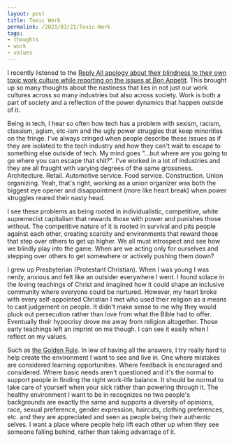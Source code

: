 ```yaml
---
layout: post
title: Toxic Work
permalink: /2021/03/21/Toxic-Work
tags:
- thoughts
- work
- values
---
```


I recently listened to the [Reply All apology about their blindness to their own toxic work culture while reporting on the issues at Bon Appetit](https://open.spotify.com/episode/39flTNrjFvi6jMJ0CN8ypY?go=1&utm_source=embed_v3&t=0&nd=1). This brought up so many thoughts about the nastiness that lies in not just our work cultures across so many industries but also across society. Work is both a part of society and a reflection of the power dynamics that happen outside of it.

Being in tech, I hear so often how tech has a problem with sexism, racism, classism, agism, etc-ism and the ugly power struggles that keep minorities on the fringe. I've always cringed when people describe these issues as if they are isolated to the tech industry and how they can't wait to escape to something else outside of tech. My mind goes "...but where are you going to go where you can escape that shit?". I've worked in a lot of industries and they are all fraught with varying degrees of the same grossness. Architecture. Retail. Automotive service. Food service. Construction. Union organizing. Yeah, that's right, working as a union organizer was both the biggest eye opener and disappointment (more like heart break) when power struggles reared their nasty head.

I see these problems as being rooted in individualistic, competitive, white supremecist capitalism that rewards those with power and punishes those without. The competitive nature of it is rooted in survival and pits people against each other, creating scarcity and environments that reward those that step over others to get up higher. We all must introspect and see how we blindly play into the game. When are we acting only for ourselves and stepping over others to get somewhere or actively pushing them down?

I grew up Presbyterian (Protestant Christian). When I was young I was nerdy, anxious and felt like an outsider everywhere I went. I found solace in the loving teachings of Christ and imagined how it could shape an inclusive community where everyone could be nurtured. However, my heart broke with every self-appointed Christian I met who used their religion as a means to cast judgement on people. It didn't make sense to me why they would pluck out persecution rather than love from what the Bible had to offer. Eventually their hypocrisy drove me away from religion altogether. Those early teachings left an imprint on me though. I can see it easily when I reflect on my values.

Such as [the Golden Rule](https://en.wikipedia.org/wiki/Golden_Rule). In lew of having all the answers, I try really hard to help create the environment I want to see and live in. One where mistakes are considered learning opportunities. Where feedback is encouraged and considered. Where basic needs aren't questioned and it's the normal to support people in finding the right work-life balance. It should be normal to take care of yourself when your sick rather than powering through it. The healthy environment I want to be in recognizes no two people's backgrounds are exactly the same and supports a diversity of opinions, race, sexual preference, gender expression, haircuts, clothing preferences, etc. and they are appreciated and seen as people being their authentic selves. I want a place where people help lift each other up when they see someone falling behind, rather than taking advantage of it.



